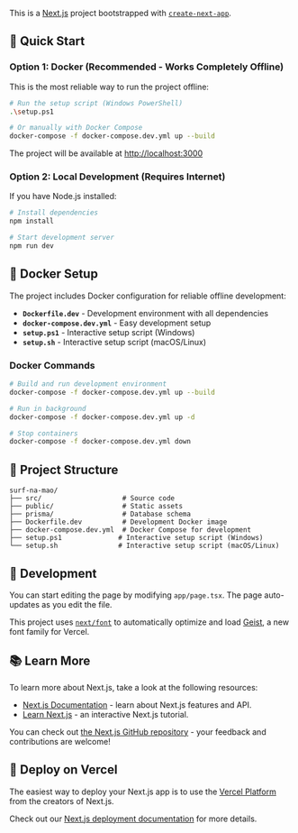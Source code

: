 This is a [Next.js](https://nextjs.org) project bootstrapped with [`create-next-app`](https://nextjs.org/docs/app/api-reference/cli/create-next-app).

## 🚀 Quick Start

### **Option 1: Docker (Recommended - Works Completely Offline)**

This is the most reliable way to run the project offline:

```bash
# Run the setup script (Windows PowerShell)
.\setup.ps1

# Or manually with Docker Compose
docker-compose -f docker-compose.dev.yml up --build
```

The project will be available at [http://localhost:3000](http://localhost:3000)

### **Option 2: Local Development (Requires Internet)**

If you have Node.js installed:

```bash
# Install dependencies
npm install

# Start development server
npm run dev
```

## 🐳 Docker Setup

The project includes Docker configuration for reliable offline development:

- **`Dockerfile.dev`** - Development environment with all dependencies
- **`docker-compose.dev.yml`** - Easy development setup
- **`setup.ps1`** - Interactive setup script (Windows)
- **`setup.sh`** - Interactive setup script (macOS/Linux)

### Docker Commands

```bash
# Build and run development environment
docker-compose -f docker-compose.dev.yml up --build

# Run in background
docker-compose -f docker-compose.dev.yml up -d

# Stop containers
docker-compose -f docker-compose.dev.yml down
```

## 📁 Project Structure

```
surf-na-mao/
├── src/                    # Source code
├── public/                 # Static assets
├── prisma/                 # Database schema
├── Dockerfile.dev          # Development Docker image
├── docker-compose.dev.yml  # Docker Compose for development
├── setup.ps1              # Interactive setup script (Windows)
└── setup.sh               # Interactive setup script (macOS/Linux)
```

## 🔧 Development

You can start editing the page by modifying `app/page.tsx`. The page auto-updates as you edit the file.

This project uses [`next/font`](https://nextjs.org/docs/app/building-your-application/optimizing/fonts) to automatically optimize and load [Geist](https://vercel.com/font), a new font family for Vercel.

## 📚 Learn More

To learn more about Next.js, take a look at the following resources:

- [Next.js Documentation](https://nextjs.org/docs) - learn about Next.js features and API.
- [Learn Next.js](https://nextjs.org/learn) - an interactive Next.js tutorial.

You can check out [the Next.js GitHub repository](https://github.com/vercel/next.js) - your feedback and contributions are welcome!

## 🚀 Deploy on Vercel

The easiest way to deploy your Next.js app is to use the [Vercel Platform](https://vercel.com/new?utm_medium=default-template&filter=next.js&utm_source=create-next-app&utm_campaign=create-next-app-readme) from the creators of Next.js.

Check out our [Next.js deployment documentation](https://nextjs.org/docs/app/building-your-application/deploying) for more details.
